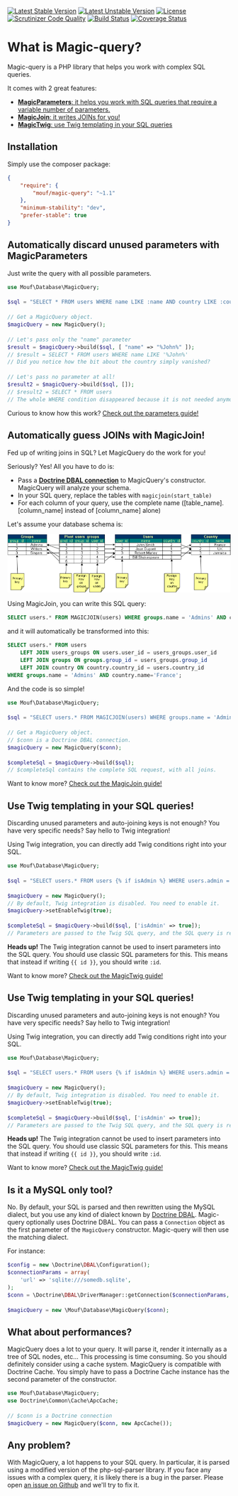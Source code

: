 [![Latest Stable Version](https://poser.pugx.org/mouf/magic-query/v/stable)](https://packagist.org/packages/mouf/magic-query)
[![Latest Unstable Version](https://poser.pugx.org/mouf/magic-query/v/unstable)](https://packagist.org/packages/mouf/magic-query)
[![License](https://poser.pugx.org/mouf/magic-query/license)](https://packagist.org/packages/mouf/magic-query)
[![Scrutinizer Code Quality](https://scrutinizer-ci.com/g/thecodingmachine/magic-query/badges/quality-score.png?b=1.1)](https://scrutinizer-ci.com/g/thecodingmachine/magic-query/?branch=1.1)
[![Build Status](https://travis-ci.org/thecodingmachine/magic-query.svg?branch=1.1)](https://travis-ci.org/thecodingmachine/magic-query)
[![Coverage Status](https://coveralls.io/repos/thecodingmachine/magic-query/badge.svg?branch=1.1)](https://coveralls.io/r/thecodingmachine/magic-query?branch=1.1)

What is Magic-query?
====================

Magic-query is a PHP library that helps you work with complex SQL queries.

It comes with 2 great features:

- [**MagicParameters**: it helps you work with SQL queries that require a variable number of parameters.](#parameters)
- [**MagicJoin**: it writes JOINs for you!](#joins)
- [**MagicTwig**: use Twig templating in your SQL queries](#twig)

Installation
------------

Simply use the composer package:

```json
{
	"require": {
		"mouf/magic-query": "~1.1"
	},
	"minimum-stability": "dev",
	"prefer-stable": true
}
```

<a name="parameters"></a>
Automatically discard unused parameters with MagicParameters
------------------------------------------------------------

Just write the query with all possible parameters.

```php
use Mouf\Database\MagicQuery;

$sql = "SELECT * FROM users WHERE name LIKE :name AND country LIKE :country";

// Get a MagicQuery object.
$magicQuery = new MagicQuery();

// Let's pass only the "name" parameter
$result = $magicQuery->build($sql, [ "name" => "%John%" ]);
// $result = SELECT * FROM users WHERE name LIKE '%John%'
// Did you notice how the bit about the country simply vanished?

// Let's pass no parameter at all!
$result2 = $magicQuery->build($sql, []);
// $result2 = SELECT * FROM users
// The whole WHERE condition disappeared because it is not needed anymore!
```

Curious to know how this work? <a class="btn btn-primary btn-large" href="doc/discard_unused_parameters.md">Check out the parameters guide!</a>

<a name="joins"></a>
Automatically guess JOINs with MagicJoin!
-----------------------------------------

Fed up of writing joins in SQL? Let MagicQuery do the work for you!

Seriously? Yes! All you have to do is:

- Pass a **[Doctrine DBAL connection](http://docs.doctrine-project.org/projects/doctrine-dbal/en/latest/)** to MagicQuery's constructor. MagicQuery will analyze your schema.
- In your SQL query, replace the tables with `magicjoin(start_table)`
- For each column of your query, use the complete name ([table_name].[column_name] instead of [column_name] alone)

Let's assume your database schema is:

![Sample database schema](doc/images/schema1.png)

Using MagicJoin, you can write this SQL query:
 
```sql
SELECT users.* FROM MAGICJOIN(users) WHERE groups.name = 'Admins' AND country.name='France';
```

and it will automatically be transformed into this:

```sql
SELECT users.* FROM users 
	LEFT JOIN users_groups ON users.user_id = users_groups.user_id
 	LEFT JOIN groups ON groups.group_id = users_groups.group_id
 	LEFT JOIN country ON country.country_id = users.country_id
WHERE groups.name = 'Admins' AND country.name='France';
```

And the code is so simple!

```php
use Mouf\Database\MagicQuery;

$sql = "SELECT users.* FROM MAGICJOIN(users) WHERE groups.name = 'Admins' AND country.name='France'";

// Get a MagicQuery object.
// $conn is a Doctrine DBAL connection.
$magicQuery = new MagicQuery($conn);

$completeSql = $magicQuery->build($sql);
// $completeSql contains the complete SQL request, with all joins.
```

Want to know more? <a class="btn btn-primary btn-large" href="doc/magic_join.md">Check out the MagicJoin guide!</a>

<a name="twig"></a>
Use Twig templating in your SQL queries!
----------------------------------------

Discarding unused parameters and auto-joining keys is not enough? You have very specific needs? Say hello to 
Twig integration!

Using Twig integration, you can directly add Twig conditions right into your SQL.

```php
use Mouf\Database\MagicQuery;

$sql = "SELECT users.* FROM users {% if isAdmin %} WHERE users.admin = 1 {% endif %}";

$magicQuery = new MagicQuery();
// By default, Twig integration is disabled. You need to enable it.
$magicQuery->setEnableTwig(true);

$completeSql = $magicQuery->build($sql, ['isAdmin' => true]);
// Parameters are passed to the Twig SQL query, and the SQL query is returned.
```

<div class="alert alert-info"><strong>Heads up!</strong> The Twig integration cannot be used to insert parameters
into the SQL query. You should use classic SQL parameters for this. This means that instead if writing 
<code>{{ id }}</code>, you should write <code>:id</code>.</div>

Want to know more? <a class="btn btn-primary btn-large" href="doc/magic_twig.md">Check out the MagicTwig guide!</a>

<a name="twig"></a>
Use Twig templating in your SQL queries!
----------------------------------------

Discarding unused parameters and auto-joining keys is not enough? You have very specific needs? Say hello to 
Twig integration!

Using Twig integration, you can directly add Twig conditions right into your SQL.

```php
use Mouf\Database\MagicQuery;

$sql = "SELECT users.* FROM users {% if isAdmin %} WHERE users.admin = 1 {% endif %}";

$magicQuery = new MagicQuery();
// By default, Twig integration is disabled. You need to enable it.
$magicQuery->setEnableTwig(true);

$completeSql = $magicQuery->build($sql, ['isAdmin' => true]);
// Parameters are passed to the Twig SQL query, and the SQL query is returned.
```

<div class="alert alert-info"><strong>Heads up!</strong> The Twig integration cannot be used to insert parameters
into the SQL query. You should use classic SQL parameters for this. This means that instead if writing 
<code>{{ id }}</code>, you should write <code>:id</code>.</div>

Want to know more? <a class="btn btn-primary" href="doc/magic_twig.md">Check out the MagicTwig guide!</a>

Is it a MySQL only tool?
------------------------

No. By default, your SQL is parsed and then rewritten using the MySQL dialect, but you use any kind of dialect 
known by [Doctrine DBAL](http://docs.doctrine-project.org/projects/doctrine-dbal/en/latest/). Magic-query optionally uses Doctrine DBAL. You can pass a `Connection` object
as the first parameter of the `MagicQuery` constructor. Magic-query will then use the matching dialect. 

For instance:

```php
$config = new \Doctrine\DBAL\Configuration();
$connectionParams = array(
    'url' => 'sqlite:///somedb.sqlite',
);
$conn = \Doctrine\DBAL\DriverManager::getConnection($connectionParams, $config);

$magicQuery = new \Mouf\Database\MagicQuery($conn);
```

What about performances?
------------------------

MagicQuery does a lot to your query. It will parse it, render it internally as a tree of SQL nodes, etc...
This processing is time consuming. So you should definitely consider using a cache system. MagicQuery is compatible
with Doctrine Cache. You simply have to pass a Doctrine Cache instance has the second parameter of the constructor.
 
```php
use Mouf\Database\MagicQuery;
use Doctrine\Common\Cache\ApcCache;

// $conn is a Doctrine connection
$magicQuery = new MagicQuery($conn, new ApcCache());
```

Any problem?
------------

With MagicQuery, a lot happens to your SQL query. In particular, it is parsed using a modified version
of the php-sql-parser library. If you face any issues with a complex query, it is likely there is a bug
in the parser. Please open [an issue on Github](https://github.com/thecodingmachine/magic-query/issues) and we'll try to fix it.
